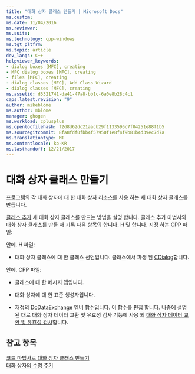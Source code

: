 ```yaml
---
title: "대화 상자 클래스 만들기 | Microsoft Docs"
ms.custom: 
ms.date: 11/04/2016
ms.reviewer: 
ms.suite: 
ms.technology: cpp-windows
ms.tgt_pltfrm: 
ms.topic: article
dev_langs: C++
helpviewer_keywords:
- dialog boxes [MFC], creating
- MFC dialog boxes [MFC], creating
- files [MFC], creating
- dialog classes [MFC], Add Class Wizard
- dialog classes [MFC], creating
ms.assetid: d5321741-da41-47a8-bb1c-6a0e8b28c4c1
caps.latest.revision: "9"
author: mikeblome
ms.author: mblome
manager: ghogen
ms.workload: cplusplus
ms.openlocfilehash: f2d8d62dc21aacb29f1133596c7f04251e88f1b5
ms.sourcegitcommit: 8fa8fdf0fbb4f57950f1e8f4f9b81b4d39ec7d7a
ms.translationtype: MT
ms.contentlocale: ko-KR
ms.lasthandoff: 12/21/2017
---
```

# <a name="creating-your-dialog-class"></a>대화 상자 클래스 만들기
프로그램의 각 대화 상자에 대 한 대화 상자 리소스를 사용 하는 새 대화 상자 클래스를 만듭니다.  
  
 [클래스 추가](../ide/adding-a-class-visual-cpp.md) 새 대화 상자 클래스를 만드는 방법을 설명 합니다. 클래스 추가 마법사와 대화 상자 클래스를 만들 때 기록 다음 항목의 합니다. H 및 합니다. 지정 하는 CPP 파일:  
  
 안에. H 파일:  
  
-   대화 상자 클래스에 대 한 클래스 선언입니다. 클래스에서 파생 된 [CDialog](../mfc/reference/cdialog-class.md)합니다.  
  
 안에. CPP 파일:  
  
-   클래스에 대 한 메시지 맵입니다.  
  
-   대화 상자에 대 한 표준 생성자입니다.  
  
-   재정의 [DoDataExchange](../mfc/reference/cwnd-class.md#dodataexchange) 멤버 함수입니다. 이 함수를 편집 합니다. 나중에 설명 된 대로 대화 상자 데이터 교환 및 유효성 검사 기능에 사용 되 [대화 상자 데이터 교환 및 유효성 검사](../mfc/dialog-data-exchange-and-validation.md)합니다.  
  
## <a name="see-also"></a>참고 항목  
 [코드 마법사로 대화 상자 클래스 만들기](../mfc/creating-a-dialog-class-with-code-wizards.md)   
 [대화 상자의 수명 주기](../mfc/life-cycle-of-a-dialog-box.md)

